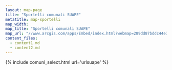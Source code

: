 ```yaml
---
layout: map-page
title: "Sportelli comunali SUAPE"
metatitle: map-sportelli
map_width: 
map_title: "Sportelli comunali SUAPE"
map_url: "//www.arcgis.com/apps/Embed/index.html?webmap=289dd87bddc44e31b40e082cec8513cc&extent=10.4036,42.1151,14.4603,43.9163&home=true&zoom=true&previewImage=false&scale=false&disable_scroll=true&theme=light"
content_files:
  - content1.md
  - content2.md
---
```


{% include comuni_select.html url='urlsuape' %}
